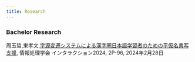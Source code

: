 ```yaml
---
title: Research
---
```

### Bachelor Research

周玉哲,東孝文,[字源変遷システムによる漢字圏日本語学習者のための平仮名書写支援](https://www.interaction-ipsj.org/proceedings/2024/data/pdf/2P-96.pdf), 情報処理学会 インタラクション2024, 2P-96, 2024年2月28日